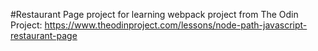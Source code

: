 #Restaurant Page project for learning webpack
project from The Odin Project: https://www.theodinproject.com/lessons/node-path-javascript-restaurant-page